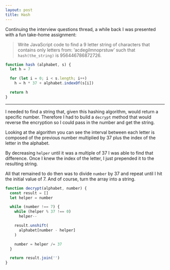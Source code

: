 ```yaml
---
layout: post
title: Hash
---
```


Continuing the interview questions thread, a while back I was presented with a fun take-home assignment:

> Write JavaScript code to find a 9 letter string of characters that contains only letters from: ‘acdegilmnoprstuw’ such that `hash(the_string)` is 956446786872726.

```js
function hash (alphabet, s) {
  let h = 7

  for (let i = 0; i < s.length; i++)
    h = h * 37 + alphabet.indexOf(s[i])

  return h
}
```

***

I needed to find a string that, given this hashing algorithm, would return a specific number. Therefore I had to build a `decrypt` method that would reverse the encryption so I could pass in the number and get the string.

Looking at the algorithm you can see the interval between each letter is composed of the previous number multiplied by 37 plus the index of the letter in the alphabet.

By decreasing `helper` until it was a multiple of 37 I was able to find that difference. Once I knew the index of the letter, I just prepended it to the resulting string.

All that remained to do then was to divide `number` by 37 and repeat until I hit the initial value of 7. And of course, turn the array into a string.

```js
function decrypt(alphabet, number) {
  const result = []
  let helper = number

  while (number !== 7) {
    while (helper % 37 !== 0)
      helper--

    result.unshift(
      alphabet[number - helper]
    )

    number = helper /= 37
  }

  return result.join('')
}
```
